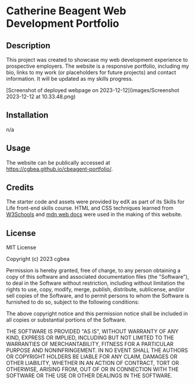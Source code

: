 # Catherine Beagent Web Development Portfolio

## Description

This project was created to showcase my web development experience to prospective employers. The website is a responsive portfolio, including my bio, links to my work (or placeholders for future projects) and contact information. It will be updated as my skills progress.

[Screenshot of deployed webpage on 2023-12-12](images/Screenshot 2023-12-12 at 10.33.48.png)

## Installation
n/a

## Usage

The website can be publically accessed at https://cgbea.github.io/cbeagent-portfolio/. 

## Credits
The starter code and assets were provided by edX as part of its Skills for Life front-end skills course. HTML and CSS techniques learned from [W3Schools](https://www.w3schools.com/) and [mdn web docs](https://developer.mozilla.org/en-US/docs/Learn) were used in the making of this website.

## License
MIT License

Copyright (c) 2023 cgbea

Permission is hereby granted, free of charge, to any person obtaining a copy
of this software and associated documentation files (the "Software"), to deal
in the Software without restriction, including without limitation the rights
to use, copy, modify, merge, publish, distribute, sublicense, and/or sell
copies of the Software, and to permit persons to whom the Software is
furnished to do so, subject to the following conditions:

The above copyright notice and this permission notice shall be included in all
copies or substantial portions of the Software.

THE SOFTWARE IS PROVIDED "AS IS", WITHOUT WARRANTY OF ANY KIND, EXPRESS OR
IMPLIED, INCLUDING BUT NOT LIMITED TO THE WARRANTIES OF MERCHANTABILITY,
FITNESS FOR A PARTICULAR PURPOSE AND NONINFRINGEMENT. IN NO EVENT SHALL THE
AUTHORS OR COPYRIGHT HOLDERS BE LIABLE FOR ANY CLAIM, DAMAGES OR OTHER
LIABILITY, WHETHER IN AN ACTION OF CONTRACT, TORT OR OTHERWISE, ARISING FROM,
OUT OF OR IN CONNECTION WITH THE SOFTWARE OR THE USE OR OTHER DEALINGS IN THE
SOFTWARE.
